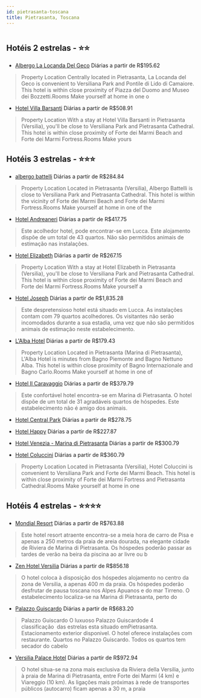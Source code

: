 ```yaml
---
id: pietrasanta-toscana
title: Pietrasanta, Toscana
---
```


<center><img src="https://assets.cosmos-data.com/1/064ef99668726edbf003c865b463340f/386494.jpg" alt="" /></center>


## Hotéis 2 estrelas - ⭐️⭐️

-    [Albergo La Locanda Del Geco](https://www.hurb.com/hoteis/pietrasanta/albergo-la-locanda-del-geco-JNP-JP256729?cmp=18055) Diárias a partir de R$195.62
   > Property Location Centrally located in Pietrasanta, La Locanda del Geco is convenient to Versiliana Park and Pontile di Lido di Camaiore.  This hotel is within close proximity of Piazza del Duomo and Museo dei Bozzetti.Rooms Make yourself at home in one o
-    [Hotel Villa Barsanti](https://www.hurb.com/hoteis/pietrasanta/hotel-villa-barsanti-JNP-JP930962?cmp=18055) Diárias a partir de R$508.91
   > Property Location With a stay at Hotel Villa Barsanti in Pietrasanta (Versilia), you&apos;ll be close to Versiliana Park and Pietrasanta Cathedral. This hotel is within close proximity of Forte dei Marmi Beach and Forte dei Marmi Fortress.Rooms Make yours

## Hotéis 3 estrelas - ⭐️⭐️⭐️

-    [albergo battelli](https://www.hurb.com/hoteis/pietrasanta/albergo-battelli-JNP-JP930971?cmp=18055) Diárias a partir de R$284.84
   > Property Location Located in Pietrasanta (Versilia), Albergo Battelli is close to Versiliana Park and Pietrasanta Cathedral. This hotel is within the vicinity of Forte dei Marmi Beach and Forte dei Marmi Fortress.Rooms Make yourself at home in one of the 
-    [Hotel Andreaneri](https://www.hurb.com/hoteis/pietrasanta/hotel-andreaneri-JNP-JP136501?cmp=18055) Diárias a partir de R$417.75
   > Este acolhedor hotel, pode encontrar-se em Lucca. Este alojamento dispõe de um total de 43 quartos. Não são permitidos animais de estimação nas instalações. 
-    [Hotel Elizabeth](https://www.hurb.com/hoteis/pietrasanta/hotel-elizabeth-JNP-JP711665?cmp=18055) Diárias a partir de R$267.15
   > Property Location With a stay at Hotel Elizabeth in Pietrasanta (Versilia), you&apos;ll be close to Versiliana Park and Pietrasanta Cathedral. This hotel is within close proximity of Forte dei Marmi Beach and Forte dei Marmi Fortress.Rooms Make yourself a
-    [Hotel Joseph](https://www.hurb.com/hoteis/pietrasanta/hotel-joseph-JNP-JP321967?cmp=18055) Diárias a partir de R$1,835.28
   > Este despretensioso hotel está situado em Lucca. As instalações contam com 79 quartos acolhedores. Os visitantes não serão incomodados durante a sua estadia, uma vez que não são permitidos animais de estimação neste estabelecimento. 
-    [L'Alba Hotel](https://www.hurb.com/hoteis/pietrasanta/l-alba-hotel-JNP-JP215714?cmp=18055) Diárias a partir de R$179.43
   > Property Location Located in Pietrasanta (Marina di Pietrasanta), L&apos;Alba Hotel is minutes from Bagno Piemonte and Bagno Nettuno Alba.  This hotel is within close proximity of Bagno Internazionale and Bagno Carlo.Rooms Make yourself at home in one of 
-    [Hotel Il Caravaggio](https://www.hurb.com/hoteis/pietrasanta/hotel-il-caravaggio-JNP-JP215742?cmp=18055) Diárias a partir de R$379.79
   > Este confortável hotel encontra-se em Marina di Pietrasanta. O hotel dispõe de um total de 31 agradáveis quartos de hóspedes. Este estabelecimento não é amigo dos animais. 
-    [Hotel Central Park](https://www.hurb.com/hoteis/pietrasanta/hotel-central-park-JNP-JP896674?cmp=18055) Diárias a partir de R$278.75
   > 
-    [Hotel Happy](https://www.hurb.com/hoteis/pietrasanta/hotel-happy-JNP-JP229519?cmp=18055) Diárias a partir de R$227.87
   > 
-    [Hotel Venezia - Marina di Pietrasanta](https://www.hurb.com/hoteis/pietrasanta/hotel-venezia-marina-di-pietrasanta-JNP-JP306406?cmp=18055) Diárias a partir de R$300.79
   >  
-    [Hotel Coluccini](https://www.hurb.com/hoteis/pietrasanta/hotel-coluccini-JNP-JP772638?cmp=18055) Diárias a partir de R$360.79
   > Property Location Located in Pietrasanta (Versilia), Hotel Coluccini is convenient to Versiliana Park and Forte dei Marmi Beach. This hotel is within close proximity of Forte dei Marmi Fortress and Pietrasanta Cathedral.Rooms Make yourself at home in one 

## Hotéis 4 estrelas - ⭐️⭐️⭐️⭐️

-    [Mondial Resort](https://www.hurb.com/hoteis/pietrasanta/mondial-resort-JNP-JP120680?cmp=18055) Diárias a partir de R$763.88
   > Este hotel resort atraente encontra-se a meia hora de carro de Pisa e apenas a 250 metros da praia de areia dourada, na elegante cidade de Riviera de Marina di Pietrasanta. Os hóspedes poderão passar as tardes de verão na beira da piscina ao ar livre ou b
-    [Zen Hotel Versilia](https://www.hurb.com/hoteis/pietrasanta/zen-hotel-versilia-JNP-JP208044?cmp=18055) Diárias a partir de R$856.18
   > O hotel coloca à disposição dos hóspedes alojamento no centro da zona de Versilia, a apenas 400 m da praia. Os hóspedes poderão desfrutar de pausa toscana nos Alpes Apuanos e do mar Tirreno. O estabelecimento localiza-se na Marina di Pietrasanta, perto do
-    [Palazzo Guiscardo](https://www.hurb.com/hoteis/pietrasanta/palazzo-guiscardo-JNP-JP165768?cmp=18055) Diárias a partir de R$683.20
   > Palazzo Guiscardo O luxuoso Palazzo Guiscardode 4 classificação  das estrelas esta situado emPietrasanta. Estacionamento exterior disponivel. O hotel oferece instalações com restaurante. Quartos no Palazzo Guiscardo. Todos os quartos tem secador do cabelo
-    [Versilia Palace Hotel](https://www.hurb.com/hoteis/pietrasanta/versilia-palace-hotel-JNP-JP153155?cmp=18055) Diárias a partir de R$972.94
   > O hotel situa-se na zona mais exclusiva da Riviera della Versilia, junto à praia de Marina di Pietrasanta, entre Forte dei Marmi (4 km) e Viareggio (10 km). As ligações mais próximas à rede de transportes públicos (autocarro) ficam apenas a 30 m, a praia 

